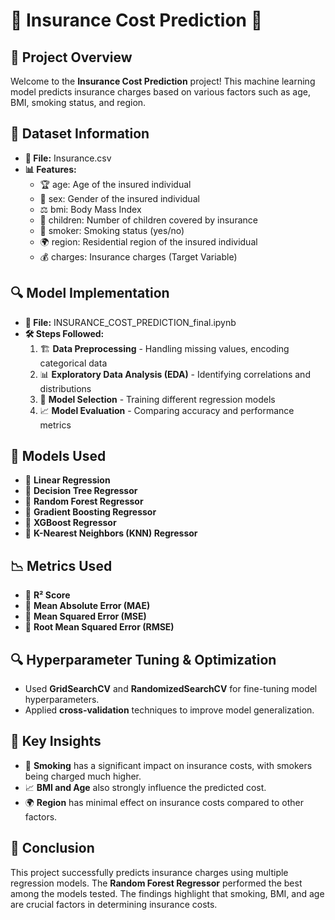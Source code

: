 # 🌟 Insurance Cost Prediction 🚀

## 📌 Project Overview
Welcome to the **Insurance Cost Prediction** project! This machine learning model predicts insurance charges based on various factors such as age, BMI, smoking status, and region.


## 📂 Dataset Information
- **📄 File:** Insurance.csv
- **📊 Features:**
  - 🏆 age: Age of the insured individual
  - 👫 sex: Gender of the insured individual
  - ⚖️ bmi: Body Mass Index
  - 👶 children: Number of children covered by insurance
  - 🚬 smoker: Smoking status (yes/no)
  - 🌍 region: Residential region of the insured individual
  - 💰 charges: Insurance charges (Target Variable)

## 🔍 Model Implementation
- **📜 File:** INSURANCE_COST_PREDICTION_final.ipynb
- **🛠️ Steps Followed:**
  1. 🏗️ **Data Preprocessing** - Handling missing values, encoding categorical data
  2. 📊 **Exploratory Data Analysis (EDA)** - Identifying correlations and distributions
  3. 🤖 **Model Selection** - Training different regression models
  4. 📈 **Model Evaluation** - Comparing accuracy and performance metrics

## 🤖 Models Used
- 🔹 **Linear Regression**
- 🔹 **Decision Tree Regressor**
- 🔹 **Random Forest Regressor**
- 🔹 **Gradient Boosting Regressor**
- 🔹 **XGBoost Regressor**
- 🔹 **K-Nearest Neighbors (KNN) Regressor**


## 📉 Metrics Used
- 📌 **R² Score**
- 📌 **Mean Absolute Error (MAE)**
- 📌 **Mean Squared Error (MSE)**
- 📌 **Root Mean Squared Error (RMSE)**

## 🔍 Hyperparameter Tuning & Optimization
- Used **GridSearchCV** and **RandomizedSearchCV** for fine-tuning model hyperparameters.
- Applied **cross-validation** techniques to improve model generalization.

## 🔑 Key Insights
- 🚬 **Smoking** has a significant impact on insurance costs, with smokers being charged much higher.
- 📈 **BMI and Age** also strongly influence the predicted cost.
- 🌍 **Region** has minimal effect on insurance costs compared to other factors.

## 🎯 Conclusion
This project successfully predicts insurance charges using multiple regression models. The **Random Forest Regressor** performed the best among the models tested. The findings highlight that smoking, BMI, and age are crucial factors in determining insurance costs.


